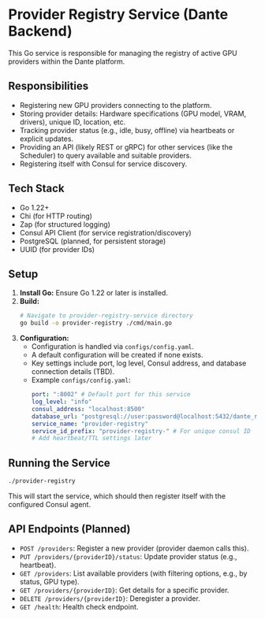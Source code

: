 # Provider Registry Service (Dante Backend)

This Go service is responsible for managing the registry of active GPU providers within the Dante platform.

## Responsibilities

*   Registering new GPU providers connecting to the platform.
*   Storing provider details: Hardware specifications (GPU model, VRAM, drivers), unique ID, location, etc.
*   Tracking provider status (e.g., idle, busy, offline) via heartbeats or explicit updates.
*   Providing an API (likely REST or gRPC) for other services (like the Scheduler) to query available and suitable providers.
*   Registering itself with Consul for service discovery.

## Tech Stack

*   Go 1.22+
*   Chi (for HTTP routing)
*   Zap (for structured logging)
*   Consul API Client (for service registration/discovery)
*   PostgreSQL (planned, for persistent storage)
*   UUID (for provider IDs)

## Setup

1.  **Install Go:** Ensure Go 1.22 or later is installed.
2.  **Build:**
    ```bash
    # Navigate to provider-registry-service directory
    go build -o provider-registry ./cmd/main.go 
    ```
3.  **Configuration:**
    *   Configuration is handled via `configs/config.yaml`.
    *   A default configuration will be created if none exists.
    *   Key settings include port, log level, Consul address, and database connection details (TBD).
    *   Example `configs/config.yaml`:
        ```yaml
        port: ":8002" # Default port for this service
        log_level: "info"
        consul_address: "localhost:8500"
        database_url: "postgresql://user:password@localhost:5432/dante_registry?sslmode=disable" # Example
        service_name: "provider-registry"
        service_id_prefix: "provider-registry-" # For unique consul ID
        # Add heartbeat/TTL settings later
        ```

## Running the Service

```bash
./provider-registry
```

This will start the service, which should then register itself with the configured Consul agent.

## API Endpoints (Planned)

*   `POST /providers`: Register a new provider (provider daemon calls this).
*   `PUT /providers/{providerID}/status`: Update provider status (e.g., heartbeat).
*   `GET /providers`: List available providers (with filtering options, e.g., by status, GPU type).
*   `GET /providers/{providerID}`: Get details for a specific provider.
*   `DELETE /providers/{providerID}`: Deregister a provider.
*   `GET /health`: Health check endpoint. 